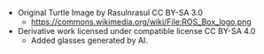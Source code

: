 - Original Turtle Image by Rasulnrasul CC BY-SA 3.0
  - https://commons.wikimedia.org/wiki/File:ROS_Box_logo.png
- Derivative work licensed under compatible license CC BY-SA 4.0
  - Added glasses generated by AI.